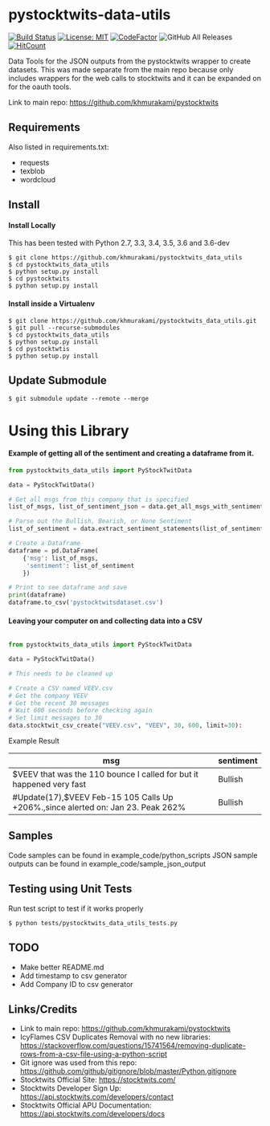 # pystocktwits-data-utils

[![Build Status](https://travis-ci.com/khmurakami/pystocktwits_data_utils.svg?branch=master)](https://travis-ci.com/khmurakami/pystocktwits_data_utils)
[![License: MIT](https://img.shields.io/badge/License-MIT-yellow.svg)](https://opensource.org/licenses/MIT)
[![CodeFactor](https://www.codefactor.io/repository/github/khmurakami/pystocktwits_data_utils/badge)](https://www.codefactor.io/repository/github/khmurakami/pystocktwits_data_utils)
![GitHub All Releases](https://img.shields.io/github/downloads/khmurakami/pystocktwits_data_utils/total.svg)
[![HitCount](http://hits.dwyl.com/khmurakami/pystocktwits_data_utils.svg)](http://hits.dwyl.com/khmurakami/pystocktwits_data_utils)

Data Tools for the JSON outputs from the pystocktwits wrapper to create datasets. This was made separate from the main repo because only includes wrappers for the web calls to stocktwits and it can be expanded on for the oauth tools.

Link to main repo: https://github.com/khmurakami/pystocktwits

## Requirements

Also listed in requirements.txt:

- requests
- texblob
- wordcloud

## Install

#### Install Locally

This has been tested with Python 2.7, 3.3, 3.4, 3.5, 3.6 and 3.6-dev

```shell
$ git clone https://github.com/khmurakami/pystocktwits_data_utils
$ cd pystocktwits_data_utils
$ python setup.py install
$ cd pystocktwits
$ python setup.py install
```

#### Install inside a Virtualenv

```shell
$ git clone https://github.com/khmurakami/pystocktwits_data_utils.git
$ git pull --recurse-submodules
$ cd pystocktwits_data_utils
$ python setup.py install
$ cd pystocktwtis
$ python setup.py install
```

## Update Submodule
```shell
$ git submodule update --remote --merge
```

# Using this Library

#### Example of getting all of the sentiment and creating a dataframe from it.

```python
from pystocktwits_data_utils import PyStockTwitData

data = PyStockTwitData()

# Get all msgs from this company that is specified
list_of_msgs, list_of_sentiment_json = data.get_all_msgs_with_sentiment_by_symbol_id("AAPL")

# Parse out the Bullish, Bearish, or None Sentiment
list_of_sentiment = data.extract_sentiment_statements(list_of_sentiment_json)

# Create a Dataframe
dataframe = pd.DataFrame(
    {'msg': list_of_msgs,
     'sentiment': list_of_sentiment
    })

# Print to see dataframe and save
print(dataframe)
dataframe.to_csv('pystocktwitsdataset.csv')
```

#### Leaving your computer on and collecting data into a CSV

```python

from pystocktwits_data_utils import PyStockTwitData

data = PyStockTwitData()

# This needs to be cleaned up

# Create a CSV named VEEV.csv
# Get the company VEEV
# Get the recent 30 messages
# Wait 600 seconds before checking again
# Set limit messages to 30
data.stocktwit_csv_create("VEEV.csv", "VEEV", 30, 600, limit=30):

```

Example Result

| msg                                                                              | sentiment |
|----------------------------------------------------------------------------------|-----------|
| $VEEV that was the 110 bounce I called for but it happened very fast             | Bullish   |
| #Update(17),$VEEV Feb-15 105 Calls Up +206%.,since alerted on: Jan 23. Peak 262% | Bullish   |

## Samples

Code samples can be found in example_code/python_scripts
JSON sample outputs can be found in example_code/sample_json_output

## Testing using Unit Tests

Run test script to test if it works properly

```shell
$ python tests/pystocktwits_data_utils_tests.py
```

## TODO
- Make better README.md
- Add timestamp to csv generator
- Add Company ID to csv generator

## Links/Credits

- Link to main repo: https://github.com/khmurakami/pystocktwits
- IcyFlames CSV Duplicates Removal with no new libraries: https://stackoverflow.com/questions/15741564/removing-duplicate-rows-from-a-csv-file-using-a-python-script
- Git ignore was used from this repo: https://github.com/github/gitignore/blob/master/Python.gitignore
- Stocktwits Official Site: https://stocktwits.com/
- Stocktwits Developer Sign Up: https://api.stocktwits.com/developers/contact
- Stocktwits Official APU Documentation: https://api.stocktwits.com/developers/docs
